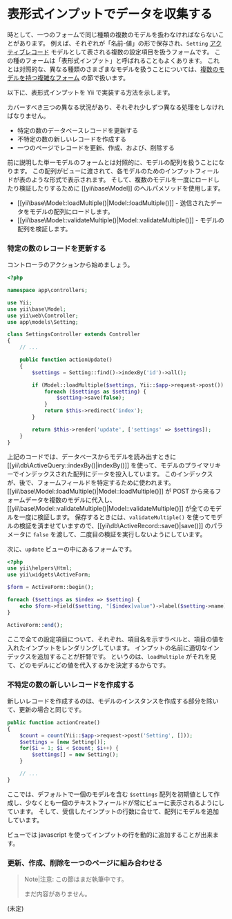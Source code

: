 表形式インプットでデータを収集する
==================================

時として、一つのフォームで同じ種類の複数のモデルを扱わなければならないことがあります。
例えば、それぞれが「名前-値」の形で保存され、`Setting` [アクティブレコード](db-active-record.md) モデルとして表される複数の設定項目を扱うフォームです。
この種のフォームは「表形式インプット」と呼ばれることもよくあります。
これとは対照的な、異なる種類のさまざまなモデルを扱うことについては、[複数のモデルを持つ複雑なフォーム](input-multiple-models.md) の節で扱います。

以下に、表形式インプットを Yii で実装する方法を示します。

カバーすべき三つの異なる状況があり、それぞれ少しずつ異なる処理をしなければなりません。
- 特定の数のデータベースレコードを更新する
- 不特定の数の新しいレコードを作成する
- 一つのページでレコードを更新、作成、および、削除する

前に説明した単一モデルのフォームとは対照的に、モデルの配列を扱うことになります。
この配列がビューに渡されて、各モデルのためのインプットフィールドが表のような形式で表示されます。
そして、複数のモデルを一度にロードしたり検証したりするために [[yii\base\Model]] のヘルパメソッドを使用します。

- [[yii\base\Model::loadMultiple()|Model::loadMultiple()]] - 送信されたデータをモデルの配列にロードします。
- [[yii\base\Model::validateMultiple()|Model::validateMultiple()]] - モデルの配列を検証します。

### 特定の数のレコードを更新する

コントローラのアクションから始めましょう。

```php
<?php

namespace app\controllers;

use Yii;
use yii\base\Model;
use yii\web\Controller;
use app\models\Setting;

class SettingsController extends Controller
{
    // ...

    public function actionUpdate()
    {
        $settings = Setting::find()->indexBy('id')->all();

        if (Model::loadMultiple($settings, Yii::$app->request->post()) && Model::validateMultiple($settings)) {
            foreach ($settings as $setting) {
                $setting->save(false);
            }
            return $this->redirect('index');
        }

        return $this->render('update', ['settings' => $settings]);
    }
}
```

上記のコードでは、データベースからモデルを読み出すときに [[yii\db\ActiveQuery::indexBy()|indexBy()]] を使って、モデルのプライマリキーでインデックスされた配列にデータを投入しています。
このインデックスが、後で、フォームフィールドを特定するために使われます。
[[yii\base\Model::loadMultiple()|Model::loadMultiple()]] が POST から来るフォームデータを複数のモデルに代入し、[[yii\base\Model::validateMultiple()|Model::validateMultiple()]] が全てのモデルを一度に検証します。
保存するときには、`validateMultiple()` を使ってモデルの検証を済ませていますので、[[yii\db\ActiveRecord::save()|save()]] のパラメータに `false` を渡して、二度目の検証を実行しないようにしています。

次に、`update` ビューの中にあるフォームです。

```php
<?php
use yii\helpers\Html;
use yii\widgets\ActiveForm;

$form = ActiveForm::begin();

foreach ($settings as $index => $setting) {
    echo $form->field($setting, "[$index]value")->label($setting->name);
}

ActiveForm::end();
```

ここで全ての設定項目について、それぞれ、項目名を示すラベルと、項目の値を入れたインプットをレンダリングしています。
インプットの名前に適切なインデックスを追加することが肝腎です。
というのは、`loadMultiple` がそれを見て、どのモデルにどの値を代入するかを決定するからです。

### 不特定の数の新しいレコードを作成する

新しいレコードを作成するのは、モデルのインスタンスを作成する部分を除いて、更新の場合と同じです。

```php
public function actionCreate()
{
    $count = count(Yii::$app->request->post('Setting', []));
    $settings = [new Setting()];
    for($i = 1; $i < $count; $i++) {
        $settings[] = new Setting();
    }

    // ...
}
```

ここでは、デフォルトで一個のモデルを含む `$settings` 配列を初期値として作成し、少なくとも一個のテキストフィールドが常にビューに表示されるようにしています。
そして、受信したインプットの行数に合せて、配列にモデルを追加しています。

ビューでは javascript を使ってインプットの行を動的に追加することが出来ます。

### 更新、作成、削除を一つのページに組み合わせる

> Note|注意: この節はまだ執筆中です。
>
> まだ内容がありません。

(未定)
